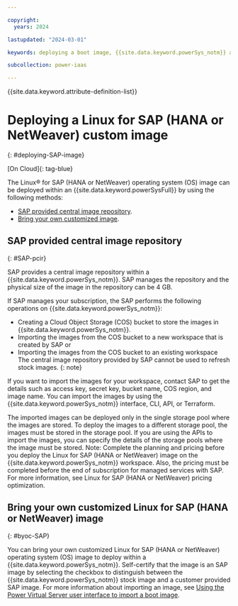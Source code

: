 ```yaml
---

copyright:
  years: 2024

lastupdated: "2024-03-01"

keywords: deploying a boot image, {{site.data.keyword.powerSys_notm}} as a service, private cloud, how-to

subcollection: power-iaas

---
```


{{site.data.keyword.attribute-definition-list}}

# Deploying a Linux for SAP (HANA or NetWeaver) custom image
{: #deploying-SAP-image}

[On Cloud]{: tag-blue}

The Linux&reg; for SAP (HANA or NetWeaver) operating system (OS) image can be deployed within an {{site.data.keyword.powerSysFull}} by using the following methods:

* [SAP provided central image repository](#SAP-pcir).
* [Bring your own customized image](#byoc-SAP).

## SAP provided central image repository
{: #SAP-pcir}

SAP provides a central image repository within a {{site.data.keyword.powerSys_notm}}. SAP manages the repository and the physical size of the image in the repository can be 4 GB.

If SAP manages your subscription, the SAP performs the following operations on {{site.data.keyword.powerSys_notm}}:

* Creating a Cloud Object Storage (COS) bucket to store the images in {{site.data.keyword.powerSys_notm}}.
* Importing the images from the COS bucket to a new workspace that is created by SAP or
* Importing the images from the COS bucket to an existing workspace
    The central image repository provided by SAP cannot be used to refresh stock images.
    {: note}


If you want to import the images for your workspace, contact SAP to get the details such as access key, secret key, bucket name, COS region, and image name. You can import the images by using the {{site.data.keyword.powerSys_notm}} interface, CLI, API, or Terraform.

The imported images can be deployed only in the single storage pool where the images are stored. To deploy the images to a different storage pool, the images must be stored in the storage pool. If you are using the APIs to import the images, you can specify the details of the storage pools where the image must be stored.
Note: Complete the planning and pricing before you deploy the Linux for SAP (HANA or NetWeaver) image on the {{site.data.keyword.powerSys_notm}} workspace. Also, the pricing must be completed before the end of subscription for managed services with SAP. For more information, see Linux for SAP (HANA or NetWeaver) pricing optimization.


## Bring your own customized Linux for SAP (HANA or NetWeaver) image
{: #byoc-SAP}

You can bring your own customized Linux for SAP (HANA or NetWeaver) operating system (OS) image to deploy within a {{site.data.keyword.powerSys_notm}}.
Self-certify that the image is an SAP image by selecting the checkbox to distinguish between the {{site.data.keyword.powerSys_notm}} stock image and a customer provided SAP image. For more information about importing an image, see [Using the Power Virtual Server user interface to import a boot image](https://test.cloud.ibm.com/docs-draft/power-iaas?topic=power-iaas-importing-boot-image#console-import-image).
